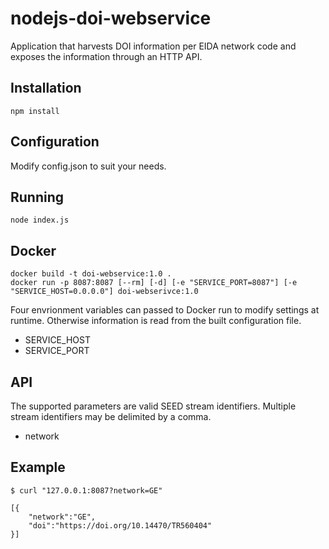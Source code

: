 # nodejs-doi-webservice
Application that harvests DOI information per EIDA network code and exposes the information through an HTTP API.

## Installation

    npm install

## Configuration
Modify config.json to suit your needs.

## Running

    node index.js

## Docker

    docker build -t doi-webservice:1.0 .
    docker run -p 8087:8087 [--rm] [-d] [-e "SERVICE_PORT=8087"] [-e "SERVICE_HOST=0.0.0.0"] doi-webserivce:1.0

Four envrionment variables can passed to Docker run to modify settings at runtime. Otherwise information is read from the built configuration file.

  * SERVICE\_HOST
  * SERVICE\_PORT

## API
The supported parameters are valid SEED stream identifiers. Multiple stream identifiers may be delimited by a comma.

  * network

## Example

    $ curl "127.0.0.1:8087?network=GE"

    [{
        "network":"GE",
        "doi":"https://doi.org/10.14470/TR560404"
    }]
